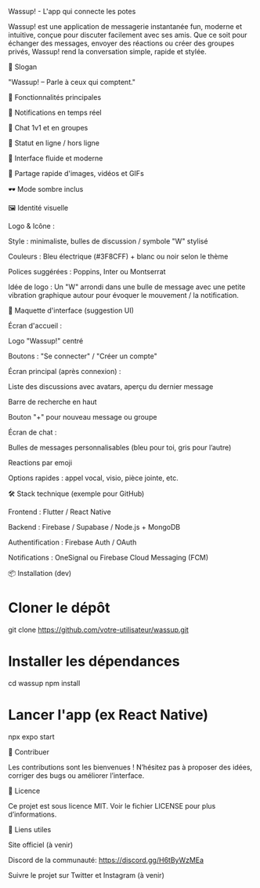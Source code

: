 Wassup! - L'app qui connecte les potes

Wassup! est une application de messagerie instantanée fun, moderne et intuitive, conçue pour discuter facilement avec ses amis. Que ce soit pour échanger des messages, envoyer des réactions ou créer des groupes privés, Wassup! rend la conversation simple, rapide et stylée.

🎯 Slogan

"Wassup! – Parle à ceux qui comptent."

🚀 Fonctionnalités principales

🔔 Notifications en temps réel

💬 Chat 1v1 et en groupes

👀 Statut en ligne / hors ligne

🎨 Interface fluide et moderne

📸 Partage rapide d'images, vidéos et GIFs

🕶️ Mode sombre inclus

🖼️ Identité visuelle

Logo & Icône :

Style : minimaliste, bulles de discussion / symbole "W" stylisé

Couleurs : Bleu électrique (#3F8CFF) + blanc ou noir selon le thème

Polices suggérées : Poppins, Inter ou Montserrat

Idée de logo : Un "W" arrondi dans une bulle de message avec une petite vibration graphique autour pour évoquer le mouvement / la notification.

📱 Maquette d'interface (suggestion UI)

Écran d'accueil :

Logo "Wassup!" centré

Boutons : "Se connecter" / "Créer un compte"

Écran principal (après connexion) :

Liste des discussions avec avatars, aperçu du dernier message

Barre de recherche en haut

Bouton "+" pour nouveau message ou groupe

Écran de chat :

Bulles de messages personnalisables (bleu pour toi, gris pour l’autre)

Reactions par emoji

Options rapides : appel vocal, visio, pièce jointe, etc.

🛠️ Stack technique (exemple pour GitHub)

Frontend : Flutter / React Native

Backend : Firebase / Supabase / Node.js + MongoDB

Authentification : Firebase Auth / OAuth

Notifications : OneSignal ou Firebase Cloud Messaging (FCM)

📦 Installation (dev)

# Cloner le dépôt
git clone https://github.com/votre-utilisateur/wassup.git

# Installer les dépendances
cd wassup
npm install

# Lancer l'app (ex React Native)
npx expo start

🤝 Contribuer

Les contributions sont les bienvenues ! N’hésitez pas à proposer des idées, corriger des bugs ou améliorer l’interface.

📄 Licence

Ce projet est sous licence MIT. Voir le fichier LICENSE pour plus d’informations.

🔗 Liens utiles

Site officiel (à venir)

Discord de la communauté: https://discord.gg/H6tByWzMEa

Suivre le projet sur Twitter et Instagram (à venir)

